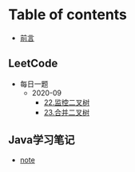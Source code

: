# Table of contents

* [前言](README.md)

## LeetCode
* 每日一题
  * 2020-09
    * [22.监控二叉树](note/mei-ri-yi-ti/202009/22.md)
    * [23.合并二叉树](note/mei-ri-yi-ti/202009/23.md)

## Java学习笔记

* [note](note/note.md)

